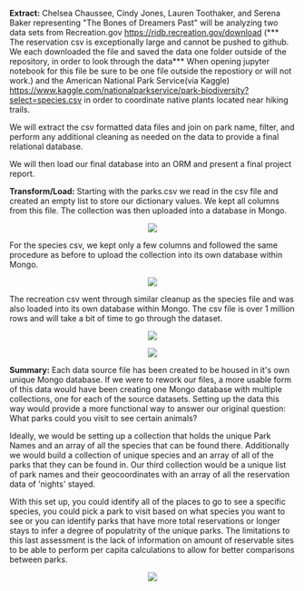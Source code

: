 <b>Extract:</b>
Chelsea Chaussee, Cindy Jones, Lauren Toothaker, and Serena Baker representing "The Bones of Dreamers Past" will be analyzing two data sets from Recreation.gov https://ridb.recreation.gov/download (*** The reservation csv is exceptionally large and cannot be pushed to github. We each downloaded the file and saved the data one folder outside of the repository, in order to look through the data*** When opening jupyter notebook for this file be sure to be one file outside the repostiory or will not work.) and the American National Park Service(via Kaggle) https://www.kaggle.com/nationalparkservice/park-biodiversity?select=species.csv in order to coordinate native plants located near hiking trails.

We will extract the csv formatted data files and join on park name, filter, and perform any additional cleaning as needed on the data to provide a final relational database.

We will then load our final database into an ORM and present a final project report.

<b>Transform/Load:</b>
Starting with the parks.csv we read in the csv file and created an empty list to store our dictionary values. We kept all columns from this file. The collection was then uploaded into a database in Mongo.

<p align="center">
  <img src="https://github.com/CChaussee/Wildlife_in_National_Parks/blob/main/Images/parks_output.PNG" />
</p>
For the species csv, we kept only a few columns and followed the same procedure as before to upload the collection into its own database within Mongo.
<p align="center">
  <img src="https://github.com/CChaussee/Wildlife_in_National_Parks/blob/main/Images/species_output.PNG" />
</p>
The recreation csv went through similar cleanup as the species file and was also loaded into its own database within Mongo. The csv file is over 1 million rows and will take a bit of time to go through the dataset.
<p align="center">
  <img src="https://github.com/CChaussee/Wildlife_in_National_Parks/blob/main/Images/recreation_output.PNG" />
</p>
<p align="center">
  <img src="https://github.com/CChaussee/Wildlife_in_National_Parks/blob/main/Images/mongo%20recreation_db.png" />
</p>
<b>Summary:</b>
Each data source file has been created to be housed in it's own unique Mongo database. If we were to rework our files, a more usable form of this data would have been creating one Mongo database with multiple collections, one for each of the source datasets. Setting up the data this way would provide a more functional way to answer our original question: What parks could you visit to see certain animals?

Ideally, we would be setting up a collection that holds the unique Park Names and an array of all the species that can be found there. Additionally we would build a collection of unique species and an array of all of the parks that they can be found in. Our third collection would be a unique list of park names and their geocoordinates with an array of all the reservation data of 'nights' stayed.


With this set up, you could identify all of the places to go to see a specific species, you could pick a park to visit based on what species you want to see or you can identify parks that have more total reservations or longer stays to infer a degree of populatrity of the unique parks. The limitations to this last assessment is the lack of information on amount of reservable sites to be able to perform per capita calculations to allow for better comparisons between parks.



<p align="center">
  <img src="https://github.com/CChaussee/Wildlife_in_National_Parks/blob/main/Images/Wildlife%20in%20National%20Parks%20ERD.PNG" />
</p>


